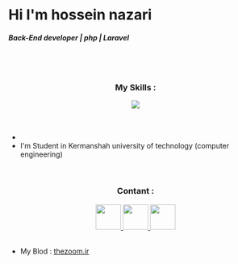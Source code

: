 <h1>Hi I'm hossein nazari</h1>
<h5>Back-End developer | php | Laravel</h5>

<br/>
<br/>

<div align="center">
  <h3 align="center">My Skills :</h3>

  <img src="https://skillicons.dev/icons?i=laravel,php,tailwind,bootstrap,git,github,html,css" />
  
</div>

<br/>
<br/>

- 
- I'm Student in Kermanshah university of technology (computer engineering)</p>

<br/>

<div align="center">
  <h3 align="center">Contant :</h3>

  <a href="mailto:nazari.hossein28@gmaail.com" target="_blank">
    <img width="50px" src="https://www.nidirect.gov.uk/sites/default/files/styles/nigov_full_620_x1/public/images/email_logo.jpg?itok=ifUhNgCT" />
  </a>

  <a href="https://t.me/+989164992639" target="_blank" margin="0 1rem">
    <img width="50px" src="https://static-00.iconduck.com/assets.00/telegram-icon-2048x2048-l6ni6sux.png" />
  </a>

  <a href="https://wa.me/+989164992639" target="_blank">
    <img width="50px" src="https://static-00.iconduck.com/assets.00/whatsapp-icon-2048x2048-wo3g2qq0.png" />
  </a>
</div>

<br/>

- My Blod : <a href="https://thezoom.ir" target="_blank">thezoom.ir</a>
